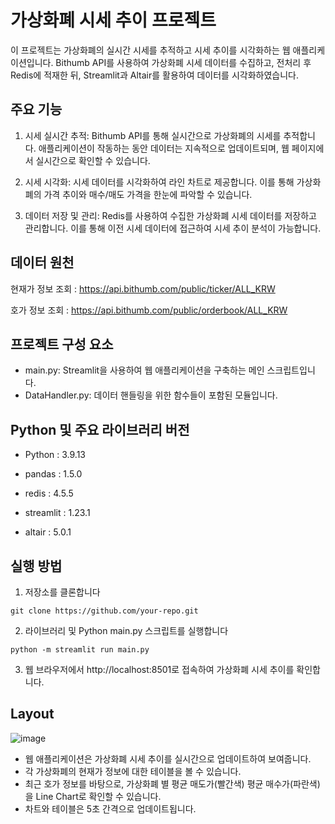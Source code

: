 # 가상화폐 시세 추이 프로젝트
이 프로젝트는 가상화폐의 실시간 시세를 추적하고 시세 추이를 시각화하는 웹 애플리케이션입니다. Bithumb API를 사용하여 가상화폐 시세 데이터를 수집하고, 전처리 후 Redis에 적재한 뒤, Streamlit과 Altair를 활용하여 데이터를 시각화하였습니다.

## 주요 기능

1. 시세 실시간 추적: Bithumb API를 통해 실시간으로 가상화폐의 시세를 추적합니다. 애플리케이션이 작동하는 동안 데이터는 지속적으로 업데이트되며, 웹 페이지에서 실시간으로 확인할 수 있습니다.

2. 시세 시각화:  시세 데이터를 시각화하여 라인 차트로 제공합니다. 이를 통해 가상화폐의 가격 추이와 매수/매도 가격을 한눈에 파악할 수 있습니다.

3. 데이터 저장 및 관리: Redis를 사용하여 수집한 가상화폐 시세 데이터를 저장하고 관리합니다. 이를 통해 이전 시세 데이터에 접근하여 시세 추이 분석이 가능합니다.

## 데이터 원천

현재가 정보 조회 : https://api.bithumb.com/public/ticker/ALL_KRW

호가 정보 조회 : https://api.bithumb.com/public/orderbook/ALL_KRW


## 프로젝트 구성 요소

- main.py: Streamlit을 사용하여 웹 애플리케이션을 구축하는 메인 스크립트입니다.
- DataHandler.py: 데이터 핸들링을 위한 함수들이 포함된 모듈입니다.

## Python 및 주요 라이브러리 버전
- Python : 3.9.13

- pandas : 1.5.0

- redis : 4.5.5

- streamlit :  1.23.1

- altair :  5.0.1


## 실행 방법
1. 저장소를 클론합니다

```
git clone https://github.com/your-repo.git
```

2. 라이브러리 및 Python main.py 스크립트를 실행합니다

```
python -m streamlit run main.py
```

3. 웹 브라우저에서 http://localhost:8501로 접속하여 가상화폐 시세 추이를 확인합니다.


## Layout

![image](https://github.com/ScrewlessKingjo/Redis_Project/assets/92324214/7d4d2ee2-04d6-4c37-b738-164a1f0be0cc)

- 웹 애플리케이션은 가상화폐 시세 추이를 실시간으로 업데이트하여 보여줍니다.
- 각 가상화폐의 현재가 정보에 대한 테이블을 볼 수 있습니다.
- 최근 호가 정보를 바탕으로, 가상화폐 별 평균 매도가(빨간색) 평균 매수가(파란색)을 Line Chart로 확인할 수 있습니다.
- 차트와 테이블은 5초 간격으로 업데이트됩니다.
